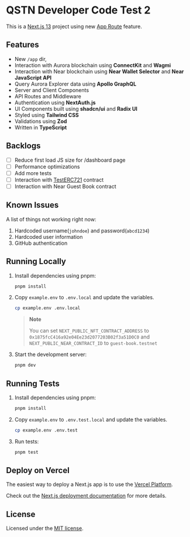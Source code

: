 # QSTN Developer Code Test 2

This is a [Next.js 13](https://nextjs.org/) project using new [App Route](https://nextjs.org/docs/app/building-your-application/routing) feature.

## Features

- New `/app` dir,
- Interaction with Aurora blockchain using **ConnectKit** and **Wagmi**
- Interaction with Near blockchain using **Near Wallet Selector** and **Near JavaScript API**
- Query Aurora Explorer data using **Apollo GraphQL**
- Server and Client Components
- API Routes and Middleware
- Authentication using **NextAuth.js**
- UI Components built using **shadcn/ui** and **Radix UI**
- Styled using **Tailwind CSS**
- Validations using **Zod**
- Written in **TypeScript**

## Backlogs

- [ ] Reduce first load JS size for /dashboard page
- [ ] Performance optimizations
- [ ] Add more tests
- [ ] Interaction with [TestERC721](https://explorer.testnet.aurora.dev/address/0x1875fcC416a92e04Ee23d2077203B02f3a51D0C0/contracts#address-tabs) contract
- [ ] Interaction with Near Guest Book contract

## Known Issues

A list of things not working right now:

1. Hardcoded username(`johndoe`) and password(`abcd1234`)
1. Hardcoded user information
1. GitHub authentication

## Running Locally

1. Install dependencies using pnpm:

   ```sh
   pnpm install
   ```

1. Copy `example.env` to `.env.local` and update the variables.

   ```sh
   cp example.env .env.local
   ```

   > **Note**
   >
   > You can set `NEXT_PUBLIC_NFT_CONTRACT_ADDRESS` to `0x1875fcC416a92e04Ee23d2077203B02f3a51D0C0` and `NEXT_PUBLIC_NEAR_CONTRACT_ID` to `guest-book.testnet`

1. Start the development server:

   ```sh
   pnpm dev
   ```

## Running Tests

1. Install dependencies using pnpm:

   ```sh
   pnpm install
   ```

1. Copy `example.env` to `.env.test.local` and update the variables.

   ```sh
   cp example.env .env.test
   ```

1. Run tests:

   ```sh
   pnpm test
   ```

## Deploy on Vercel

The easiest way to deploy a Next.js app is to use the [Vercel Platform](https://vercel.com/new).

Check out the [Next.js deployment documentation](https://nextjs.org/docs/deployment) for more details.

## License

Licensed under the [MIT license](LICENSE).
